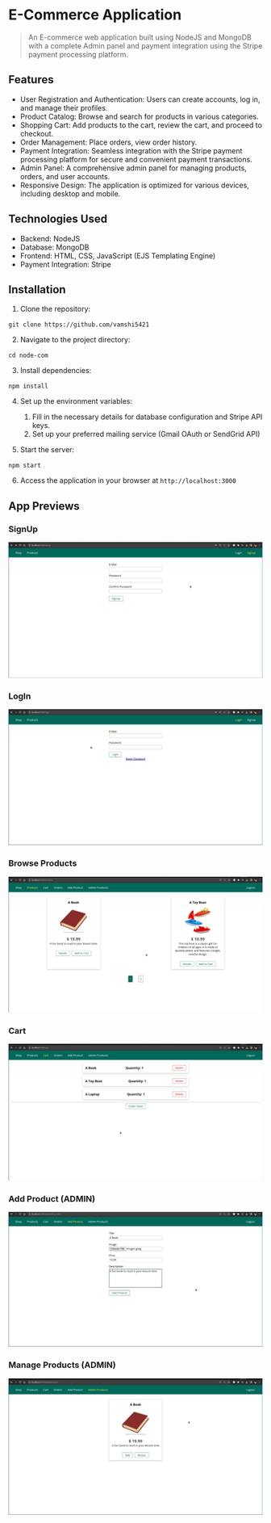 # E-Commerce Application

> An E-commerce web application built using NodeJS and MongoDB with a complete Admin panel and payment integration using the Stripe payment processing platform.

## Features

- User Registration and Authentication: Users can create accounts, log in, and manage their profiles.
- Product Catalog: Browse and search for products in various categories.
- Shopping Cart: Add products to the cart, review the cart, and proceed to checkout.
- Order Management: Place orders, view order history.
- Payment Integration: Seamless integration with the Stripe payment processing platform for secure and convenient payment transactions.
- Admin Panel: A comprehensive admin panel for managing products, orders, and user accounts.
- Responsive Design: The application is optimized for various devices, including desktop and mobile.

## Technologies Used

- Backend: NodeJS
- Database: MongoDB
- Frontend: HTML, CSS, JavaScript (EJS Templating Engine)
- Payment Integration: Stripe

## Installation

1. Clone the repository:

```
git clone https://github.com/vamshi5421
```

2. Navigate to the project directory:

```
cd node-com
```

3. Install dependencies:

```
npm install
```

4. Set up the environment variables:

   1. Fill in the necessary details for database configuration and Stripe API keys.
   2. Set up your preferred mailing service (Gmail OAuth or SendGrid API)

5. Start the server:

```
npm start
```

6. Access the application in your browser at `http://localhost:3000`

## App Previews

### SignUp

![SignUp](./previews/1.jpeg)

### LogIn

![LogIn](./previews/2.jpg)

### Browse Products

![LogIn](./previews/3.jpeg)

### Cart

![LogIn](./previews/4.jpeg)

### Add Product (ADMIN)

![LogIn](./previews/5.jpeg)
### Manage Products (ADMIN)

![LogIn](./previews/6.jpeg)
